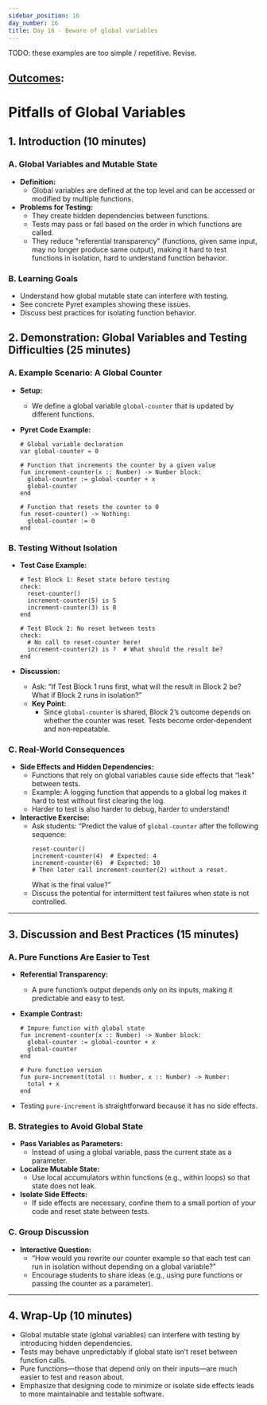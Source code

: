```yaml
---
sidebar_position: 16
day_number: 16
title: Day 16 - Beware of global variables
---
```


TODO: these examples are too simple / repetitive. Revise.

## [Outcomes](../outcomes/):


# Pitfalls of Global Variables

## 1. Introduction (10 minutes)

### A. Global Variables and Mutable State

- **Definition:**
  - Global variables are defined at the top level and can be accessed or modified by multiple functions.
- **Problems for Testing:**
  - They create hidden dependencies between functions.
  - Tests may pass or fail based on the order in which functions are called.
  - They reduce "referential transparency" (functions, given same input, may no
    longer produce same output), making it hard to test functions in isolation,
    hard to understand function behavior.

### B. Learning Goals

- Understand how global mutable state can interfere with testing.
- See concrete Pyret examples showing these issues.
- Discuss best practices for isolating function behavior.

## 2. Demonstration: Global Variables and Testing Difficulties (25 minutes)

### A. Example Scenario: A Global Counter

- **Setup:**
  - We define a global variable `global-counter` that is updated by different functions.

- **Pyret Code Example:**

  ```pyret
  # Global variable declaration
  var global-counter = 0

  # Function that increments the counter by a given value
  fun increment-counter(x :: Number) -> Number block:
    global-counter := global-counter + x
    global-counter
  end

  # Function that resets the counter to 0
  fun reset-counter() -> Nothing:
    global-counter := 0
  end
  ```

### B. Testing Without Isolation

- **Test Case Example:**

  ```pyret
  # Test Block 1: Reset state before testing
  check:
    reset-counter()
    increment-counter(5) is 5
    increment-counter(3) is 8
  end

  # Test Block 2: No reset between tests
  check:
    # No call to reset-counter here!
    increment-counter(2) is ?  # What should the result be?
  end
  ```

- **Discussion:**
  - Ask: “If Test Block 1 runs first, what will the result in Block 2 be? What if Block 2 runs in isolation?”
  - **Key Point:**
    - Since `global-counter` is shared, Block 2’s outcome depends on whether the counter was reset. Tests become order‑dependent and non‑repeatable.

### C. Real-World Consequences

- **Side Effects and Hidden Dependencies:**
  - Functions that rely on global variables cause side effects that “leak” between tests.
  - Example: A logging function that appends to a global log makes it hard to test without first clearing the log.
  - Harder to test is also harder to debug, harder to understand!
- **Interactive Exercise:**
  - Ask students: “Predict the value of `global-counter` after the following sequence:
    ```pyret
    reset-counter()
    increment-counter(4)  # Expected: 4
    increment-counter(6)  # Expected: 10
    # Then later call increment-counter(2) without a reset.
    ```
    What is the final value?”
  - Discuss the potential for intermittent test failures when state is not controlled.

---

## 3. Discussion and Best Practices (15 minutes)

### A. Pure Functions Are Easier to Test

- **Referential Transparency:**
  - A pure function’s output depends only on its inputs, making it predictable and easy to test.
- **Example Contrast:**

  ```pyret
  # Impure function with global state
  fun increment-counter(x :: Number) -> Number block:
    global-counter := global-counter + x
    global-counter
  end

  # Pure function version
  fun pure-increment(total :: Number, x :: Number) -> Number:
    total + x
  end
  ```

- Testing `pure-increment` is straightforward because it has no side effects.

### B. Strategies to Avoid Global State

- **Pass Variables as Parameters:**
  - Instead of using a global variable, pass the current state as a parameter.
- **Localize Mutable State:**
  - Use local accumulators within functions (e.g., within loops) so that state does not leak.
- **Isolate Side Effects:**
  - If side effects are necessary, confine them to a small portion of your code and reset state between tests.

### C. Group Discussion

- **Interactive Question:**
  - “How would you rewrite our counter example so that each test can run in isolation without depending on a global variable?”
  - Encourage students to share ideas (e.g., using pure functions or passing the counter as a parameter).

---

## 4. Wrap-Up (10 minutes)

- Global mutable state (global variables) can interfere with testing by introducing hidden dependencies.
- Tests may behave unpredictably if global state isn’t reset between function calls.
- Pure functions—those that depend only on their inputs—are much easier to test and reason about.
- Emphasize that designing code to minimize or isolate side effects leads to more maintainable and testable software.

